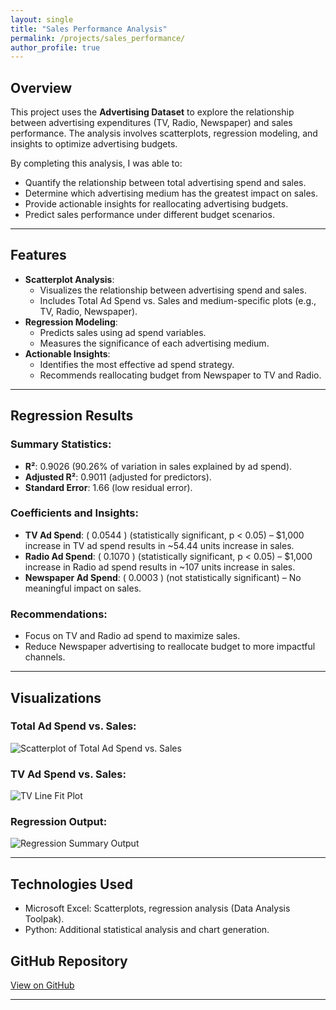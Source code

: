 ```yaml
---
layout: single
title: "Sales Performance Analysis"
permalink: /projects/sales_performance/
author_profile: true
---
```


## Overview

This project uses the **Advertising Dataset** to explore the relationship between advertising expenditures (TV, Radio, Newspaper) and sales performance. The analysis involves scatterplots, regression modeling, and insights to optimize advertising budgets.

By completing this analysis, I was able to:
- Quantify the relationship between total advertising spend and sales.
- Determine which advertising medium has the greatest impact on sales.
- Provide actionable insights for reallocating advertising budgets.
- Predict sales performance under different budget scenarios.

---

## Features

- **Scatterplot Analysis**:
  - Visualizes the relationship between advertising spend and sales.
  - Includes Total Ad Spend vs. Sales and medium-specific plots (e.g., TV, Radio, Newspaper).
- **Regression Modeling**:
  - Predicts sales using ad spend variables.
  - Measures the significance of each advertising medium.
- **Actionable Insights**:
  - Identifies the most effective ad spend strategy.
  - Recommends reallocating budget from Newspaper to TV and Radio.

---

## Regression Results

### Summary Statistics:
- **R²**: 0.9026 (90.26% of variation in sales explained by ad spend).
- **Adjusted R²**: 0.9011 (adjusted for predictors).
- **Standard Error**: 1.66 (low residual error).

### Coefficients and Insights:
- **TV Ad Spend**: \( 0.0544 \) (statistically significant, p < 0.05) – $1,000 increase in TV ad spend results in ~54.44 units increase in sales.
- **Radio Ad Spend**: \( 0.1070 \) (statistically significant, p < 0.05) – $1,000 increase in Radio ad spend results in ~107 units increase in sales.
- **Newspaper Ad Spend**: \( 0.0003 \) (not statistically significant) – No meaningful impact on sales.

### Recommendations:
- Focus on TV and Radio ad spend to maximize sales.
- Reduce Newspaper advertising to reallocate budget to more impactful channels.

---

## Visualizations

### Total Ad Spend vs. Sales:
![Scatterplot of Total Ad Spend vs. Sales](total_ad_spend_vs_sales.png)

### TV Ad Spend vs. Sales:
![TV Line Fit Plot](tv_line_fit_plot.png)

### Regression Output:
![Regression Summary Output](regression_output.png)

---

## Technologies Used

- Microsoft Excel: Scatterplots, regression analysis (Data Analysis Toolpak).
- Python: Additional statistical analysis and chart generation.

## GitHub Repository

[View on GitHub](https://github.com/yourusername/sales-performance-analysis)

---
